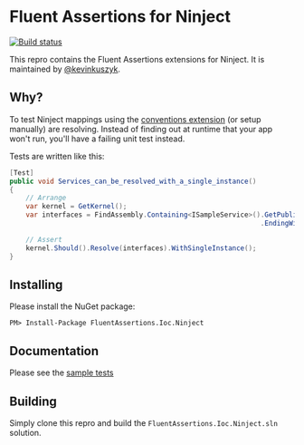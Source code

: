 # Fluent Assertions for Ninject

[![Build status](https://ci.appveyor.com/api/projects/status/kexyhqbklr5eea02?svg=true)](https://ci.appveyor.com/project/kevinkuszyk/fluentassertions-ioc-ninject)

This repro contains the Fluent Assertions extensions for Ninject.  It is maintained by [@kevinkuszyk](https://github.com/kevinkuszyk).

## Why?

To test Ninject mappings using the [conventions extension](https://github.com/ninject/ninject.extensions.conventions) (or setup manually) are resolving.  Instead of finding out at runtime that your app won't run, you'll have a failing unit test instead.

Tests are written like this:

```` c#
[Test]
public void Services_can_be_resolved_with_a_single_instance()
{
    // Arrange
    var kernel = GetKernel();
    var interfaces = FindAssembly.Containing<ISampleService>().GetPublicInterfaces()
                                                              .EndingWith("Service");

    // Assert
    kernel.Should().Resolve(interfaces).WithSingleInstance();
}
````

## Installing

Please install the NuGet package:

````
PM> Install-Package FluentAssertions.Ioc.Ninject
````

## Documentation

Please see the [sample tests](https://github.com/FluentAssertions/FluentAssertions.Ioc.Ninject/blob/master/src/FluentAssertions.Ioc.Ninject.SampleTests/IocTests.cs)

## Building

Simply clone this repro and build the `FluentAssertions.Ioc.Ninject.sln` solution.
